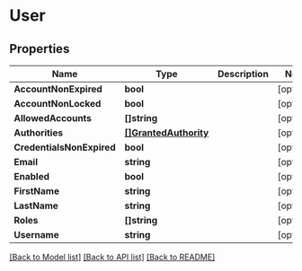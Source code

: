# User

## Properties

Name | Type | Description | Notes
------------ | ------------- | ------------- | -------------
**AccountNonExpired** | **bool** |  | [optional] 
**AccountNonLocked** | **bool** |  | [optional] 
**AllowedAccounts** | **[]string** |  | [optional] 
**Authorities** | [**[]GrantedAuthority**](GrantedAuthority.md) |  | [optional] 
**CredentialsNonExpired** | **bool** |  | [optional] 
**Email** | **string** |  | [optional] 
**Enabled** | **bool** |  | [optional] 
**FirstName** | **string** |  | [optional] 
**LastName** | **string** |  | [optional] 
**Roles** | **[]string** |  | [optional] 
**Username** | **string** |  | [optional] 

[[Back to Model list]](../README.md#documentation-for-models) [[Back to API list]](../README.md#documentation-for-api-endpoints) [[Back to README]](../README.md)


